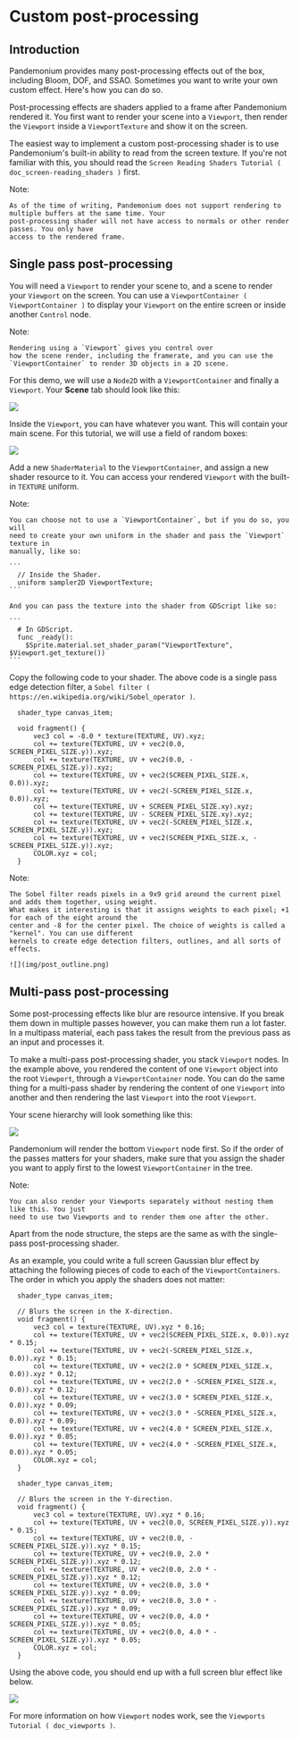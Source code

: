 
# Custom post-processing

## Introduction

Pandemonium provides many post-processing effects out of the box, including Bloom, DOF, and SSAO. Sometimes you
want to write your own custom effect. Here's how you can do so.

Post-processing effects are shaders applied to a frame after Pandemonium rendered it. You first want to render
your scene into a `Viewport`, then render the `Viewport`
inside a `ViewportTexture` and show it on the screen.

The easiest way to implement a custom post-processing shader is to use Pandemonium's built-in ability to read from
the screen texture. If you're not familiar with this, you should read the `Screen Reading Shaders
Tutorial ( doc_screen-reading_shaders )` first.

Note:

    As of the time of writing, Pandemonium does not support rendering to multiple buffers at the same time. Your
    post-processing shader will not have access to normals or other render passes. You only have
    access to the rendered frame.

## Single pass post-processing

You will need a `Viewport` to render your scene to, and a scene to render your
`Viewport` on the screen. You can use a `ViewportContainer
( ViewportContainer )` to display your `Viewport` on the entire screen or inside
another `Control` node.

Note:

    Rendering using a `Viewport` gives you control over
    how the scene render, including the framerate, and you can use the
    `ViewportContainer` to render 3D objects in a 2D scene.

For this demo, we will use a `Node2D` with a `ViewportContainer` and finally a
`Viewport`. Your **Scene** tab should look like this:

![](img/post_hierarchy1.png)

Inside the `Viewport`, you can have whatever you want. This will contain
your main scene. For this tutorial, we will use a field of random boxes:

![](img/post_boxes.png)

Add a new `ShaderMaterial` to the `ViewportContainer`, and assign a new
shader resource to it. You can access your rendered `Viewport` with the built-in `TEXTURE` uniform.

Note:

    You can choose not to use a `ViewportContainer`, but if you do so, you will
    need to create your own uniform in the shader and pass the `Viewport` texture in
    manually, like so:

    ```
      // Inside the Shader.
      uniform sampler2D ViewportTexture;
    ```

    And you can pass the texture into the shader from GDScript like so:

    ```
      # In GDScript.
      func _ready():
        $Sprite.material.set_shader_param("ViewportTexture", $Viewport.get_texture())
    ```

Copy the following code to your shader. The above code is a single pass edge detection filter, a
`Sobel filter ( https://en.wikipedia.org/wiki/Sobel_operator )`.

```
  shader_type canvas_item;

  void fragment() {
      vec3 col = -8.0 * texture(TEXTURE, UV).xyz;
      col += texture(TEXTURE, UV + vec2(0.0, SCREEN_PIXEL_SIZE.y)).xyz;
      col += texture(TEXTURE, UV + vec2(0.0, -SCREEN_PIXEL_SIZE.y)).xyz;
      col += texture(TEXTURE, UV + vec2(SCREEN_PIXEL_SIZE.x, 0.0)).xyz;
      col += texture(TEXTURE, UV + vec2(-SCREEN_PIXEL_SIZE.x, 0.0)).xyz;
      col += texture(TEXTURE, UV + SCREEN_PIXEL_SIZE.xy).xyz;
      col += texture(TEXTURE, UV - SCREEN_PIXEL_SIZE.xy).xyz;
      col += texture(TEXTURE, UV + vec2(-SCREEN_PIXEL_SIZE.x, SCREEN_PIXEL_SIZE.y)).xyz;
      col += texture(TEXTURE, UV + vec2(SCREEN_PIXEL_SIZE.x, -SCREEN_PIXEL_SIZE.y)).xyz;
      COLOR.xyz = col;
  }
```

Note:

    The Sobel filter reads pixels in a 9x9 grid around the current pixel and adds them together, using weight.
    What makes it interesting is that it assigns weights to each pixel; +1 for each of the eight around the
    center and -8 for the center pixel. The choice of weights is called a "kernel". You can use different
    kernels to create edge detection filters, outlines, and all sorts of effects.

    ![](img/post_outline.png)

## Multi-pass post-processing

Some post-processing effects like blur are resource intensive. If you break them down in multiple passes
however, you can make them run a lot faster. In a multipass material, each pass takes the result from the
previous pass as an input and processes it.

To make a multi-pass post-processing shader, you stack `Viewport` nodes. In the example above, you
rendered the content of one `Viewport` object into the root `Viewport`, through a `ViewportContainer`
node. You can do the same thing for a multi-pass shader by rendering the content of one `Viewport` into
another and then rendering the last `Viewport` into the root `Viewport`.

Your scene hierarchy will look something like this:

![](img/post_hierarchy2.png)

Pandemonium will render the bottom `Viewport` node first. So if the order of the passes matters for your
shaders, make sure that you assign the shader you want to apply first to the lowest `ViewportContainer` in
the tree.

Note:

    You can also render your Viewports separately without nesting them like this. You just
    need to use two Viewports and to render them one after the other.

Apart from the node structure, the steps are the same as with the single-pass post-processing shader.

As an example, you could write a full screen Gaussian blur effect by attaching the following pieces of code
to each of the `ViewportContainers`. The order in which you apply the shaders
does not matter:

```
  shader_type canvas_item;

  // Blurs the screen in the X-direction.
  void fragment() {
      vec3 col = texture(TEXTURE, UV).xyz * 0.16;
      col += texture(TEXTURE, UV + vec2(SCREEN_PIXEL_SIZE.x, 0.0)).xyz * 0.15;
      col += texture(TEXTURE, UV + vec2(-SCREEN_PIXEL_SIZE.x, 0.0)).xyz * 0.15;
      col += texture(TEXTURE, UV + vec2(2.0 * SCREEN_PIXEL_SIZE.x, 0.0)).xyz * 0.12;
      col += texture(TEXTURE, UV + vec2(2.0 * -SCREEN_PIXEL_SIZE.x, 0.0)).xyz * 0.12;
      col += texture(TEXTURE, UV + vec2(3.0 * SCREEN_PIXEL_SIZE.x, 0.0)).xyz * 0.09;
      col += texture(TEXTURE, UV + vec2(3.0 * -SCREEN_PIXEL_SIZE.x, 0.0)).xyz * 0.09;
      col += texture(TEXTURE, UV + vec2(4.0 * SCREEN_PIXEL_SIZE.x, 0.0)).xyz * 0.05;
      col += texture(TEXTURE, UV + vec2(4.0 * -SCREEN_PIXEL_SIZE.x, 0.0)).xyz * 0.05;
      COLOR.xyz = col;
  }
```

```
  shader_type canvas_item;

  // Blurs the screen in the Y-direction.
  void fragment() {
      vec3 col = texture(TEXTURE, UV).xyz * 0.16;
      col += texture(TEXTURE, UV + vec2(0.0, SCREEN_PIXEL_SIZE.y)).xyz * 0.15;
      col += texture(TEXTURE, UV + vec2(0.0, -SCREEN_PIXEL_SIZE.y)).xyz * 0.15;
      col += texture(TEXTURE, UV + vec2(0.0, 2.0 * SCREEN_PIXEL_SIZE.y)).xyz * 0.12;
      col += texture(TEXTURE, UV + vec2(0.0, 2.0 * -SCREEN_PIXEL_SIZE.y)).xyz * 0.12;
      col += texture(TEXTURE, UV + vec2(0.0, 3.0 * SCREEN_PIXEL_SIZE.y)).xyz * 0.09;
      col += texture(TEXTURE, UV + vec2(0.0, 3.0 * -SCREEN_PIXEL_SIZE.y)).xyz * 0.09;
      col += texture(TEXTURE, UV + vec2(0.0, 4.0 * SCREEN_PIXEL_SIZE.y)).xyz * 0.05;
      col += texture(TEXTURE, UV + vec2(0.0, 4.0 * -SCREEN_PIXEL_SIZE.y)).xyz * 0.05;
      COLOR.xyz = col;
  }
```

Using the above code, you should end up with a full screen blur effect like below.

![](img/post_blur.png)

For more information on how `Viewport` nodes work, see the `Viewports Tutorial ( doc_viewports )`.
